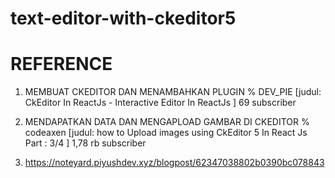 # text-editor-with-ckeditor5
# REFERENCE
 1. MEMBUAT CKEDITOR DAN MENAMBAHKAN PLUGIN
   % DEV_PIE [judul: CkEditor In ReactJs - Interactive Editor In ReactJs ]
     69 subscriber
     
 2. MENDAPATKAN DATA DAN MENGAPLOAD GAMBAR DI CKEDITOR
   % codeaxen [judul: how to Upload images using CkEditor 5 In React Js Part : 3/4 ]
     1,78 rb subscriber
 3. https://noteyard.piyushdev.xyz/blogpost/62347038802b0390bc078843
